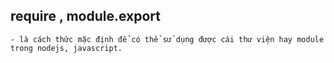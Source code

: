 ## require , module.export
    - là cách thức mặc định để có thể sử dụng được cái thư viện hay module trong nodejs, javascript.